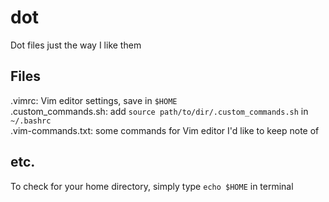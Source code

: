 # dot
Dot files just the way I like them

## Files
.vimrc: Vim editor settings, save in `$HOME`  
.custom_commands.sh: add `source path/to/dir/.custom_commands.sh` in `~/.bashrc`  
.vim-commands.txt: some commands for Vim editor I'd like to keep note of  

## etc.
To check for your home directory, simply type `echo $HOME` in terminal
